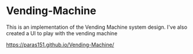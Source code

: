 # Vending-Machine
This is an implementation of the Vending Machine system design. 
I've also created a UI to play with the vending machine

https://paras151.github.io/Vending-Machine/
